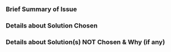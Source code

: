 ### Brief Summary of Issue

### Details about Solution Chosen

### Details about Solution(s) NOT Chosen & Why (if any)
